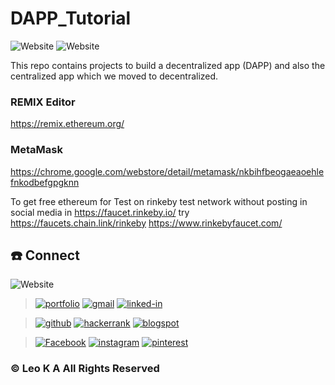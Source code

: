 # DAPP_Tutorial

<img alt="Website" src="https://img.shields.io/badge/owner-leoka-blue"> <img alt="Website" src="https://img.shields.io/badge/purpose-Learn-red">

This repo contains projects to build a decentralized app (DAPP) and also the centralized app which we moved to decentralized.

### REMIX Editor 
https://remix.ethereum.org/

### MetaMask
https://chrome.google.com/webstore/detail/metamask/nkbihfbeogaeaoehlefnkodbefgpgknn


To get free ethereum for Test on rinkeby test network without posting in social media in https://faucet.rinkeby.io/
try
https://faucets.chain.link/rinkeby
https://www.rinkebyfaucet.com/


## :phone: Connect

<img alt="Website" src="https://img.shields.io/website?url=https%3A%2F%2Fleoka1993.wixsite.com%2Fleoka">

> [![portfolio](https://img.shields.io/badge/Portfolio-5340ff?style=for-the-badge&logo=Google-chrome&logoColor=white)](https://leoka1993.wixsite.com/leoka) 
[![gmail](https://img.shields.io/badge/Gmail-D14836?style=for-the-badge&logo=Gmail&logoColor=white)](mailto:leo.ka1993@gmail.com)
[![linked-in](https://img.shields.io/badge/Linked_In-0077B5?style=for-the-badge&logo=LinkedIn&logoColor=white)](http://linkedin.com/in/leoka037)

>[![github](https://img.shields.io/badge/GitHub-000000?style=for-the-badge&logo=GitHub&logoColor=white)](https://github.com/LEOKA037)
[![hackerrank](https://img.shields.io/badge/hackerrank-006400?style=for-the-badge&logo=hackerrank&logoColor=white)](https://www.hackerrank.com/leo_ka1993)
[![blogspot](https://img.shields.io/badge/blogger-FFA500?style=for-the-badge&logo=blogger&logoColor=white)](http://sharetechknowledgebyleo.blogspot.com/)

>[![Facebook](https://img.shields.io/badge/Facebook-0077B5?style=for-the-badge&logo=Facebook&logoColor=white)](https://www.facebook.com/LEO.K.A.037)
[![instagram](https://img.shields.io/badge/Instagram-E4405F?style=for-the-badge&logo=instagram&logoColor=white)](https://instagram.com/leo____037)
[![pinterest](https://img.shields.io/badge/Pinterest-E4405F?style=for-the-badge&logo=pinterest&logoColor=white)](https://in.pinterest.com/leoka1993/)

### © Leo K A All Rights Reserved
